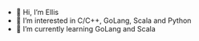 - 👋 Hi, I’m Ellis
- 👀 I’m interested in C/C++, GoLang, Scala and Python
- 🌱 I’m currently learning GoLang and Scala 

<!---
Ellis-School/Ellis-School is a ✨ special ✨ repository because its `README.md` (this file) appears on your GitHub profile.
You can click the Preview link to take a look at your changes.
--->
